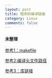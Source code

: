 ```yaml
---
layout: post
title: 程序的编译链接
category: Linux
comments: false
---
```


#### 未整理
[参考1：makefile](http://blog.csdn.net/liang13664759/article/details/1771246)


[参考2:编译头文件路径](http://blog.sina.com.cn/s/blog_7195909a0100zi7i.html)

[参考3：库链接](http://www.oschina.net/question/565065_115133)
